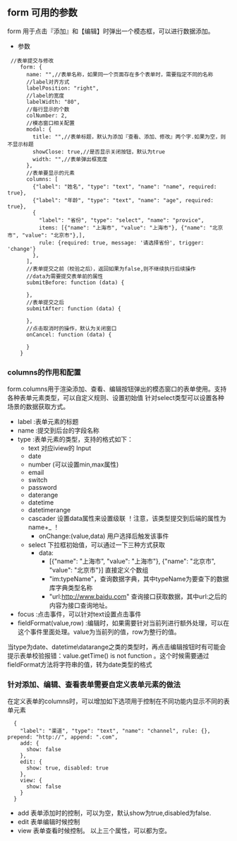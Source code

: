## form 可用的参数
  form 用于点击『添加』和【编辑】时弹出一个模态框，可以进行数据添加。
 - 参数

```
 //表单提交与修改
    form: {
      name: "",//表单名称，如果同一个页面存在多个表单时，需要指定不同的名称
      //label对齐方式
      labelPosition: "right",
      //label的宽度
      labelWidth: "80",
      //每行显示的个数
      colNumber: 2,
      //模态窗口相关配置
      modal: {
        title: "",//表单标题，默认为添加『查看、添加、修改』两个字.如果为空，则不显示标题
        showClose: true,//是否显示关闭按钮，默认为true
        width: "",//表单弹出框宽度
      },
      //表单要显示的元素
      columns: [
        {"label": "姓名", "type": "text", "name": "name", required: true},
        {"label": "年龄", "type": "text", "name": "age", required: true},
        {
          "label": "省份", "type": "select", "name": "provice",
          items: [{"name": "上海市", "value": "上海市"}, {"name": "北京市", "value": "北京市"},],
          rule: {required: true, message: '请选择省份', trigger: 'change'}
        },
      ],
      //表单提交之前（校验之后），返回如果为false,则不继续执行后续操作
      //data为需要提交表单前的属性
      submitBefore: function (data) {

      },
      //表单提交之后
      submitAfter: function (data) {

      },
      //点击取消时的操作，默认为关闭窗口
      onCancel: function (data) {

      }
    }

```

### columns的作用和配置
 form.columns用于渲染添加、查看、编辑按钮弹出的模态窗口的表单使用。支持各种表单元素类型，可以自定义规则、设置初始值
 针对select类型可以设置各种场景的数据获取方式。
 - label :表单元素的标题
 - name :提交到后台的字段名称
 - type :表单元素的类型，支持的格式如下：
    - text 对应iview的 Input
    - date
    - number (可以设置min,max属性)
    - email
    - switch
    - password
    - daterange
    - datetime
    - datetimerange
    - cascader 设置data属性来设置级联 ！注意，该类型提交到后端的属性为name+_ ！
      - onChange:(value,data) 用户选择后触发该事件
    - select 下拉框初始值，可以通过一下三种方式获取
      - data:
        - [{"name": "上海市", "value": "上海市"}, {"name": "北京市", "value": "北京市"}] 直接定义个数组
        - "im:typeName"，查询数据字典，其中typeName为要查下的数据库字典类型名称
        - "url:http://www.baidu.com" 查询接口获取数据，其中url:之后的内容为接口查询地址。
 - focus :点击事件，可以针对text设置点击事件
 - fieldFormat(value,row) :编辑时，如果需要针对当前列进行额外处理，可以在这个事件里面处理。value为当前列的值，row为整行的值。

  当type为date、datetime\datarange之类的类型时，再点击编辑按钮时有可能会提示表单校验报错：value.getTime() is not function 。这个时候需要通过fieldFormat方法将字符串的值，转为date类型的格式



### 针对添加、编辑、查看表单需要自定义表单元素的做法
在定义表单的columns时，可以增加如下选项用于控制在不同功能内显示不同的表单元素

```
  {
    "label": "渠道", "type": "text", "name": "channel", rule: {}, prepend: "http://", append: ".com",
    add: {
      show: false
    },
    edit: {
      show: true, disabled: true
    },
    view: {
      show: false
    }
  }
```
- add 表单添加时的控制，可以为空，默认show为true,disabled为false.
- edit 表单编辑时候控制
- view 表单查看时候控制。
以上三个属性，可以都为空。
